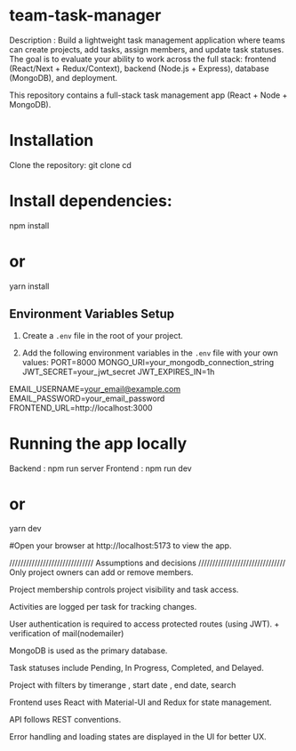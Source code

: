 # team-task-manager
Description :
Build a lightweight task management application where teams can create projects, add tasks, assign members, and update task statuses. The goal is to evaluate your ability to work across the full stack: frontend (React/Next + Redux/Context), backend (Node.js + Express), database (MongoDB), and deployment.

This repository contains a full-stack task management app (React + Node + MongoDB).
# Installation
Clone the repository: 
git clone <repository-url>
cd <project-folder>

# Install dependencies:
npm install
# or
yarn install

## Environment Variables Setup

1. Create a `.env` file in the root of your project.

2. Add the following environment variables in the `.env` file with your own values:
PORT=8000
MONGO_URI=your_mongodb_connection_string
JWT_SECRET=your_jwt_secret
JWT_EXPIRES_IN=1h

EMAIL_USERNAME=your_email@example.com
EMAIL_PASSWORD=your_email_password
FRONTEND_URL=http://localhost:3000


# Running the app locally
Backend : npm run server
Frontend : npm run dev
# or
yarn dev

#Open your browser at http://localhost:5173 to view the app.

////////////////////////////// Assumptions and decisions ///////////////////////////////
Only project owners can add or remove members.

Project membership controls project visibility and task access.

Activities are logged per task for tracking changes.

User authentication is required to access protected routes (using JWT). + verification of mail(nodemailer)

MongoDB is used as the primary database.

Task statuses include Pending, In Progress, Completed, and Delayed.

Project with filters by timerange , start date , end date, search 

Frontend uses React with Material-UI and Redux for state management.

API follows REST conventions.

Error handling and loading states are displayed in the UI for better UX.

